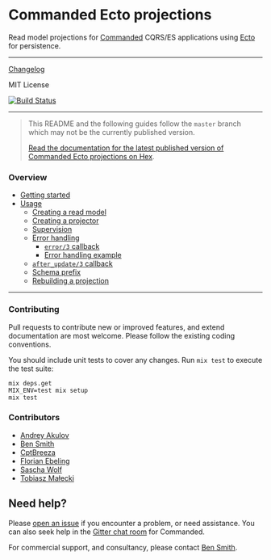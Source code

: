 # Commanded Ecto projections

Read model projections for [Commanded](https://github.com/commanded/commanded) CQRS/ES applications using [Ecto](https://github.com/elixir-ecto/ecto) for persistence.

---

[Changelog](CHANGELOG.md)

MIT License

[![Build Status](https://travis-ci.com/commanded/commanded-ecto-projections.svg?branch=master)](https://travis-ci.com/commanded/commanded-ecto-projections)

---

> This README and the following guides follow the `master` branch which may not be the currently published version.
>
> [Read the documentation for the latest published version of Commanded Ecto projections on Hex](https://hexdocs.pm/commanded_ecto_projections/).

### Overview

- [Getting started](guides/Getting%20Started.md)
- [Usage](guides/Usage.md)
  - [Creating a read model](guides/Usage.md#creating-a-read-model)
  - [Creating a projector](guides/Usage.md#creating-a-projector)
  - [Supervision](guides/Usage.md#supervision)
  - [Error handling](guides/Usage.md#error-handling)
    - [`error/3` callback](guides/Usage.md#error3-callback)
    - [Error handling example](guides/Usage.md#error-handling-example)
  - [`after_update/3` callback](guides/Usage.md#after_update3-callback)
  - [Schema prefix](guides/Usage.md#schema-prefix)
  - [Rebuilding a projection](guides/Usage.md#rebuilding-a-projection)

---

### Contributing

Pull requests to contribute new or improved features, and extend documentation are most welcome. Please follow the existing coding conventions.

You should include unit tests to cover any changes. Run `mix test` to execute the test suite:

```console
mix deps.get
MIX_ENV=test mix setup
mix test
```

### Contributors

- [Andrey Akulov](https://github.com/astery)
- [Ben Smith](https://github.com/slashdotdash)
- [CptBreeza](https://github.com/CptBreeza)
- [Florian Ebeling](https://github.com/febeling)
- [Sascha Wolf](https://github.com/Zeeker)
- [Tobiasz Małecki](https://github.com/amatalai)

## Need help?

Please [open an issue](https://github.com/commanded/commanded-ecto-projections/issues) if you encounter a problem, or need assistance. You can also seek help in the [Gitter chat room](https://gitter.im/commanded/Lobby) for Commanded.

For commercial support, and consultancy, please contact [Ben Smith](mailto:ben@10consulting.com).
